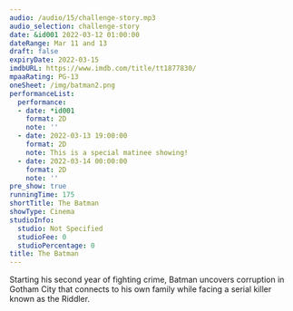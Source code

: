 ```yaml
---
audio: /audio/15/challenge-story.mp3
audio_selection: challenge-story
date: &id001 2022-03-12 01:00:00
dateRange: Mar 11 and 13
draft: false
expiryDate: 2022-03-15
imdbURL: https://www.imdb.com/title/tt1877830/
mpaaRating: PG-13
oneSheet: /img/batman2.png
performanceList:
  performance:
  - date: *id001
    format: 2D
    note: ''
  - date: 2022-03-13 19:00:00
    format: 2D
    note: This is a special matinee showing!
  - date: 2022-03-14 00:00:00
    format: 2D
    note: ''
pre_show: true
runningTime: 175
shortTitle: The Batman
showType: Cinema
studioInfo:
  studio: Not Specified
  studioFee: 0
  studioPercentage: 0
title: The Batman
---
```


Starting his second year of fighting crime, Batman uncovers corruption in Gotham City that connects to his own family while facing a serial killer known as the Riddler.